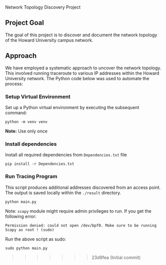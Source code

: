  Network Topology Discovery Project

## Project Goal
The goal of this project is to discover and document the network topology of the Howard University campus network.

## Approach
We have employed a systematic approach to uncover the network topology. This involved running traceroute to various IP addresses within the Howard University network. The Python code below was used to automate the process:

### Setup Virtual Environment
Set up a Python virtual environment by executing the subsequent command:
```shell
python -m venv venv
```
**Note:** Use only once

### Install dependencies
Install all required dependencies from `Dependencies.txt` file
```shell
pip install -r Dependencies.txt
```

### Run Tracing Program
This script produces additional addresses discovered from an access point. The output is saved locally within the `./result` directory.
```shell
python main.py
```

Note: `scapy` module might require admin privileges to run. If you get the following error:
```shell
Permission denied: could not open /dev/bpf0. Make sure to be running Scapy as root ! (sudo)
```
Run the above script as sudo:
```shell
sudo python main.py
```
>>>>>>> 23d9fea (Initial commit)
